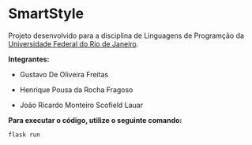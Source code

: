 # SmartStyle

Projeto desenvolvido para a disciplina de Linguagens de Programção da <a href="https://ufrj.br/en/">Universidade Federal do Rio de Janeiro</a>.

**Integrantes:**

- Gustavo De Oliveira Freitas

- Henrique Pousa da Rocha Fragoso

- João Ricardo Monteiro Scofield Lauar

**Para executar o código, utilize o seguinte comando:**

```shell
flask run
```

